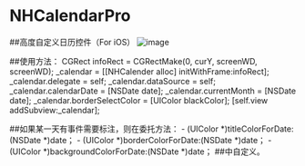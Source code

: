 # NHCalendarPro
##高度自定义日历控件（For iOS）
![image](https://github.com/iFindTA/NHCalendarPro/blob/master/screenshots/screen1.png)


##使用方法：
    CGRect infoRect = CGRectMake(0, curY, screenWD, screenWD);
    _calendar = [[NHCalender alloc] initWithFrame:infoRect];
    _calendar.delegate = self;
    _calendar.dataSource = self;
    _calendar.calendarDate = [NSDate date];
    _calendar.currentMonth = [NSDate date];
    _calendar.borderSelectColor = [UIColor blackColor];
    [self.view addSubview:_calendar];

##如果某一天有事件需要标注，则在委托方法：
    - (UIColor *)titleColorForDate:(NSDate *)date；
    - (UIColor *)borderColorForDate:(NSDate *)date；
    - (UIColor *)backgroundColorForDate:(NSDate *)date；
##中自定义。
